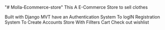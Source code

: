 "# Molla-Ecommerce-store" This A E-Commerce Store to sell clothes

Built with Django MVT
have an
Authentication System To logIN
Registration System To Create Accounts
Store With Fillters
Cart
Check out
wishlist
